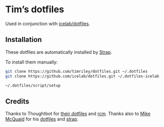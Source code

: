 # Tim’s dotfiles

Used in conjunction with [icelab/dotfiles](http://github.com/icelab/dotfiles).

## Installation

These dotfiles are automatically installed by [Strap](https://icelab-strap.herokuapp.com).

To install them manually:

```sh
git clone https://github.com/timriley/dotfiles.git ~/.dotfiles
git clone https://github.com/icelab/dotfiles.git ~/.dotfiles-icelab

~/.dotfiles/script/setup
```

## Credits

Thanks to Thoughtbot for [their dotfiles](https://github.com/thoughtbot/dotfiles) and [rcm](https://github.com/thoughtbot/rcm). Thanks also to [Mike McQuaid](https://github.com/MikeMcQuaid) for his [dotfiles](https://github.com/MikeMcQuaid/dotfiles) and [strap](https://github.com/MikeMcQuaid/strap).
